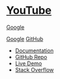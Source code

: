 # [YouTube](https://youtu.be/nuDpLN2dazU)



[Google](https://www.google.com "Search Engine")



[Google][search-engine]
[GitHub][code-repo]

[search-engine]: https://www.google.com "Google Search"
[code-repo]: https://github.com "GitHub Repository"




- [Documentation](https://docs.example.com)
- [GitHub Repo](https://github.com/username/repo)
- [Live Demo](https://example.com/demo "View the live demo")
- [Stack Overflow](https://stackoverflow.com)